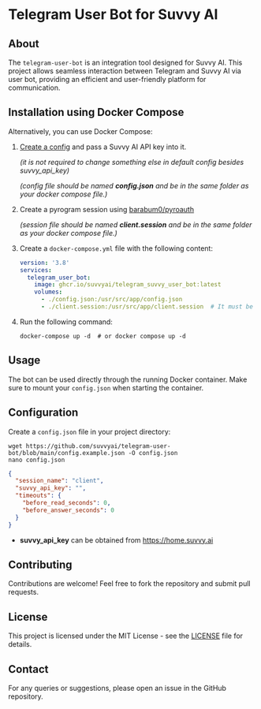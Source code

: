 # Telegram User Bot for Suvvy AI

## About
The `telegram-user-bot` is an integration tool designed for Suvvy AI. This project allows seamless interaction between Telegram and Suvvy AI via user bot, providing an efficient and user-friendly platform for communication.

## Installation using Docker Compose
Alternatively, you can use Docker Compose:
1. [Create a config](#configuration) and pass a Suvvy AI API key into it.

   *(it is not required to change something else in default config besides suvvy_api_key)*

   *(config file should be named **config.json** and be in the same folder as your docker compose file.)*


2. Create a pyrogram session using [barabum0/pyroauth](https://github.com/barabum0/pyroauth)

   *(session file should be named **client.session** and be in the same folder as your docker compose file.)*


3. Create a `docker-compose.yml` file with the following content:
   ```yaml
   version: '3.8'
   services:
     telegram_user_bot:
       image: ghcr.io/suvvyai/telegram_suvvy_user_bot:latest
       volumes:
         - ./config.json:/usr/src/app/config.json
         - ./client.session:/usr/src/app/client.session  # It must be the same as "session_name" in config with .session
   ```
   
4. Run the following command:
   ```shell
   docker-compose up -d  # or docker compose up -d
   ```

## Usage
The bot can be used directly through the running Docker container. Make sure to mount your `config.json` when starting the container.

## Configuration
Create a `config.json` file in your project directory:
```shell
wget https://github.com/suvvyai/telegram-user-bot/blob/main/config.example.json -O config.json
nano config.json
```
```json
{
  "session_name": "client",
  "suvvy_api_key": "",
  "timeouts": {
    "before_read_seconds": 0,
    "before_answer_seconds": 0
  }
}
```
- **suvvy_api_key** can be obtained from https://home.suvvy.ai

## Contributing
Contributions are welcome! Feel free to fork the repository and submit pull requests.

## License
This project is licensed under the MIT License - see the [LICENSE](LICENSE) file for details.

## Contact
For any queries or suggestions, please open an issue in the GitHub repository.